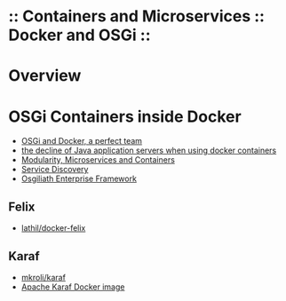 :: Containers and Microservices :: Docker and OSGi ::
=====================================================

# Overview

# OSGi Containers inside Docker

- [OSGi and Docker, a perfect team](http://paulbakker.io/docker/docker-osgi/)
- [the decline of Java application servers when using docker containers](https://blog.fabric8.io/the-decline-of-java-application-servers-when-using-docker-containers-edbe032e1f30#.e0izbwe3x)
- [Modularity, Microservices and Containers](https://jaxenter.com/modularity-microservices-and-containers-124086.html)
- [Service Discovery](http://www.codemonkey.nl/discovery/)
- [Osgiliath Enterprise Framework](http://osgiliathenterprise.github.io/projects.documentations/products/osgiliath-enterprise-framework/)

## Felix

- [lathil/docker-felix](https://hub.docker.com/r/lathil/docker-felix/~/dockerfile/)

## Karaf

- [mkroli/karaf](https://hub.docker.com/r/mkroli/karaf/~/dockerfile/)
- [Apache Karaf Docker image](https://github.com/mkroli/karaf-docker)
